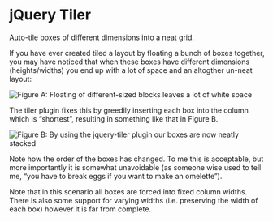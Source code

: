 # jQuery Tiler

Auto-tile boxes of different dimensions into a neat grid.

If you have ever created tiled a layout by floating a bunch of boxes together, you may have noticed that when these boxes have different dimensions (heights/widths) you end up with a lot of space and an altogther un-neat layout:

![Figure A: Floating of different-sized blocks leaves a lot of white space](https://raw.github.com/johnjcamilleri/jquery-tiler/master/images/tiler-before.png)

The tiler plugin fixes this by greedily inserting each box into the column which is “shortest”, resulting in something like that in Figure B.

![Figure B: By using the jquery-tiler plugin our boxes are now neatly stacked](https://raw.github.com/johnjcamilleri/jquery-tiler/master/images/tiler-after.png)

Note how the order of the boxes has changed. To me this is acceptable, but more importantly it is somewhat unavoidable (as someone wise used to tell me, “you have to break eggs if you want to make an omelette”).

Note that in this scenario all boxes are forced into fixed column widths. There is also some support for varying widths (i.e. preserving the width of each box) however it is far from complete.
